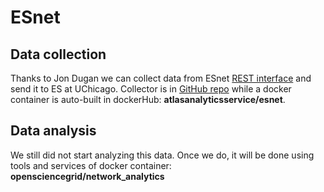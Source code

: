 # ESnet 

## Data collection
    
Thanks to Jon Dugan we can collect data from ESnet [REST interface](https://my.es.net/graphql_token) and send it to ES at UChicago. 
Collector is in [GitHub repo](https://github.com/ATLAS-Analytics/esnet) while a docker container is auto-built in dockerHub: __atlasanalyticsservice/esnet__.
    
## Data analysis

We still did not start analyzing this data. Once we do, it will be done using tools and services of docker container:        __opensciencegrid/network_analytics__ 